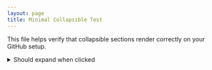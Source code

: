 ```yaml
---
layout: page
title: Minimal Collapsible Test
---
```


This file helps verify that collapsible sections render correctly on your GitHub setup.

<details>
  <summary>Should expand when clicked</summary>

If you can read this paragraph after clicking, collapsible sections work in your renderer.

- Bullet 1
- Bullet 2

</details>
